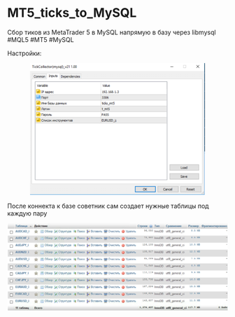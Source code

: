 # MT5_ticks_to_MySQL
Сбор тиков из MetaTrader 5 в MySQL напрямую в базу через libmysql #MQL5 #MT5 #MySQL

Настройки:
<p align="center">
  <img src="https://github.com/Lxbinary/MT5_ticks_to_MySQL/raw/master/image/setup.png" width="400"/>
</p>

После коннекта к базе советник сам создает нужные таблицы под каждую пару

![Иллюстрация к проекту](https://github.com/Lxbinary/MT5_ticks_to_MySQL/raw/master/image/bd1.png)
